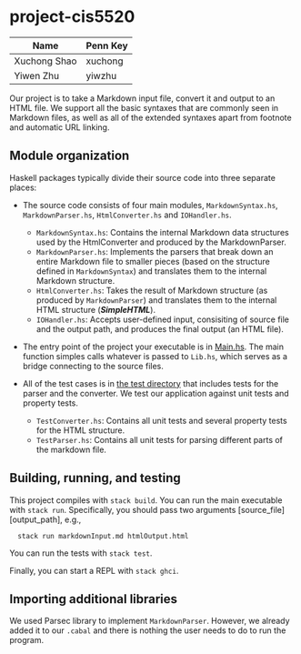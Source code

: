 # project-cis5520

| Name | Penn Key |
| ----- | ------- |
| Xuchong Shao | xuchong |
| Yiwen Zhu | yiwzhu |


Our project is to take a Markdown input file, convert it and output to an HTML file. We support all the basic syntaxes that are commonly seen in Markdown files, as well as all of the extended syntaxes apart from footnote and automatic URL linking.

## Module organization

Haskell packages typically divide their source code into three separate places:

  - The source code consists of four main modules, `MarkdownSyntax.hs`, `MarkdownParser.hs`, `HtmlConverter.hs` and `IOHandler.hs`. 
    - `MarkdownSyntax.hs`: Contains the internal Markdown data structures used by the HtmlConverter and produced by the MarkdownParser. 
    - `MarkdownParser.hs`: Implements the parsers that break down an entire Markdown file to smaller pieces (based on the structure defined in `MarkdownSyntax`) and translates them to the internal Markdown structure.
    - `HtmlConverter.hs`: Takes the result of Markdown structure (as produced by `MarkdownParser`) and translates them to the internal HTML structure (***SimpleHTML***).
    - `IOHandler.hs`: Accepts user-defined input, consisiting of source file and the output path, and produces the final output (an HTML file).
  
  - The entry point of the project your executable is in [Main.hs](app/Main.hs). The main function simples calls whatever is passed to `Lib.hs`, which serves as a bridge connecting to the source files.
  
  - All of the test cases is in [the test directory](test/Spec.hs) that includes tests for the parser and the converter. We test our application against unit tests and property tests. 
    - `TestConverter.hs`: Contains all unit tests and several property tests for the HTML structure.
    - `TestParser.hs`: Contains all unit tests for parsing different parts of the markdown file.

## Building, running, and testing

This project compiles with `stack build`. 
You can run the main executable with `stack run`. Specifically, you should pass two arguments [source_file] [output_path], e.g., 

```
  stack run markdownInput.md htmlOutput.html
```

You can run the tests with `stack test`. 

Finally, you can start a REPL with `stack ghci`.

## Importing additional libraries
We used Parsec library to implement `MarkdownParser`. However, we already added it to our `.cabal` and there is nothing the user needs to do to run the program.
 
<!-- 
This project is designed to run with stackage: you can easily use any library
in https://www.stackage.org/lts-19.19 by adding an entry to the
`build-depends` list of the `common-stanza` in the cabal file. If you want to
use a library that is not on stackage, you'll need to update the common-stanza
*and* add information to `stack.yaml` about where to find that library. -->

